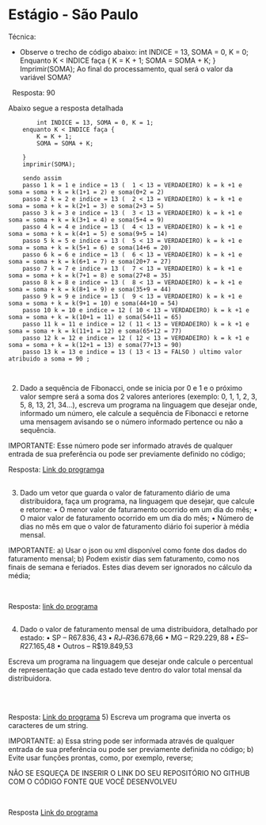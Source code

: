 # Estágio - São Paulo


Técnica:

- Observe o trecho de código abaixo: int INDICE = 13, SOMA = 0, K = 0;
  Enquanto K < INDICE faça { K = K + 1; SOMA = SOMA + K; }
  Imprimir(SOMA);
  Ao final do processamento, qual será o valor da variável SOMA?

&nbsp;
Resposta: 90

Abaixo segue a resposta detalhada
```
        int INDICE = 13, SOMA = 0, K = 1;
    enquanto K < INDICE faça { 
        K = K + 1; 
        SOMA = SOMA + K; 
        
    }
    imprimir(SOMA);
    
    sendo assim 
    passo 1 k = 1 e indice = 13 (  1 < 13 = VERDADEIRO) k = k +1 e soma = soma + k = k(1+1 = 2) e soma(0+2 = 2)
    passo 2 k = 2 e indice = 13 (  2 < 13 = VERDADEIRO) k = k +1 e soma = soma + k = k(2+1 = 3) e soma(2+3 = 5)
    passo 3 k = 3 e indice = 13 (  3 < 13 = VERDADEIRO) k = k +1 e soma = soma + k = k(3+1 = 4) e soma(5+4 = 9)
    passo 4 k = 4 e indice = 13 (  4 < 13 = VERDADEIRO) k = k +1 e soma = soma + k = k(4+1 = 5) e soma(9+5 = 14)
    passo 5 k = 5 e indice = 13 (  5 < 13 = VERDADEIRO) k = k +1 e soma = soma + k = k(5+1 = 6) e soma(14+6 = 20)
    passo 6 k = 6 e indice = 13 (  6 < 13 = VERDADEIRO) k = k +1 e soma = soma + k = k(6+1 = 7) e soma(20+7 = 27)
    passo 7 k = 7 e indice = 13 (  7 < 13 = VERDADEIRO) k = k +1 e soma = soma + k = k(7+1 = 8) e soma(27+8 = 35)
    passo 8 k = 8 e indice = 13 (  8 < 13 = VERDADEIRO) k = k +1 e soma = soma + k = k(8+1 = 9) e soma(35+9 = 44)
    passo 9 k = 9 e indice = 13 (  9 < 13 = VERDADEIRO) k = k +1 e soma = soma + k = k(9+1 = 10) e soma(44+10 = 54)
    passo 10 k = 10 e indice = 12 ( 10 < 13 = VERDADEIRO) k = k +1 e soma = soma + k = k(10+1 = 11) e soma(54+11 = 65)
    passo 11 k = 11 e indice = 12 ( 11 < 13 = VERDADEIRO) k = k +1 e soma = soma + k = k(11+1 = 12) e soma(65+12 = 77)
    passo 12 k = 12 e indice = 12 ( 12 < 13 = VERDADEIRO) k = k +1 e soma = soma + k = k(12+1 = 13) e soma(77+13 = 90)
    passo 13 k = 13 e indice = 13 ( 13 < 13 = FALSO ) ultimo valor atribuido a soma = 90 ;
     
```


##

2) Dado a sequência de Fibonacci, onde se inicia por 0 e 1 e o próximo valor sempre será a soma dos 2 valores anteriores (exemplo: 0, 1, 1, 2, 3, 5, 8, 13, 21, 34...), escreva um programa na linguagem que desejar onde, informado um número, ele calcule a sequência de Fibonacci e retorne uma mensagem avisando se o número informado pertence ou não a sequência.

IMPORTANTE: Esse número pode ser informado através de qualquer entrada de sua preferência ou pode ser previamente definido no código;

Resposta: [Link do programga](/src/github/com/igomarcelino/VerificaFibonaci)
##

3) Dado um vetor que guarda o valor de faturamento diário de uma distribuidora, faça um programa, na linguagem que desejar, que calcule e retorne:
   • O menor valor de faturamento ocorrido em um dia do mês;
   • O maior valor de faturamento ocorrido em um dia do mês;
   • Número de dias no mês em que o valor de faturamento diário foi superior à média mensal.

IMPORTANTE:
a) Usar o json ou xml disponível como fonte dos dados do faturamento mensal;
b) Podem existir dias sem faturamento, como nos finais de semana e feriados. Estes dias devem ser ignorados no cálculo da média;

&nbsp;

Resposta: [link do programa](/src/github/com/igomarcelino/faturamentoMensal)

##

4) Dado o valor de faturamento mensal de uma distribuidora, detalhado por estado:
   •	SP – R$67.836,43
   •	RJ – R$36.678,66
   •	MG – R$29.229,88
   •	ES – R$27.165,48
   •	Outros – R$19.849,53

Escreva um programa na linguagem que desejar onde calcule o percentual de representação que cada estado teve dentro do valor total mensal da distribuidora.  

&nbsp;

##
Resposta: [Link do programa](/src/github/com/igomarcelino/FaturamentoPorEstado)
 5) Escreva um programa que inverta os caracteres de um string.

IMPORTANTE:
a) Essa string pode ser informada através de qualquer entrada de sua preferência ou pode ser previamente definida no código;
b) Evite usar funções prontas, como, por exemplo, reverse;

NÃO SE ESQUEÇA DE INSERIR O LINK DO SEU REPOSITÓRIO NO GITHUB COM O CÓDIGO FONTE QUE VOCÊ DESENVOLVEU

&nbsp;

Resposta [Link do programa](/src/github/com/igomarcelino/InvertendoString)

